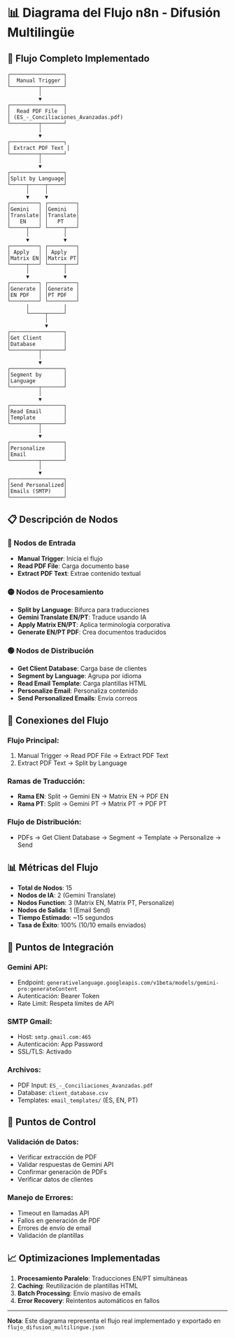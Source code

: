 # 📊 Diagrama del Flujo n8n - Difusión Multilingüe

## 🔄 **Flujo Completo Implementado**

```
┌─────────────────┐
│  Manual Trigger │
└─────────┬───────┘
          │
          ▼
┌─────────────────┐
│  Read PDF File  │
│ (ES_-_Conciliaciones_Avanzadas.pdf)
└─────────┬───────┘
          │
          ▼
┌─────────────────┐
│ Extract PDF Text │
└─────────┬───────┘
          │
          ▼
┌─────────────────┐
│Split by Language│
└─────┬─────┬─────┘
      │     │
      ▼     ▼
┌─────────┐ ┌─────────┐
│Gemini   │ │Gemini   │
│Translate│ │Translate│
│   EN    │ │   PT    │
└─────┬───┘ └─────┬───┘
      │           │
      ▼           ▼
┌─────────┐ ┌─────────┐
│ Apply   │ │ Apply   │
│Matrix EN│ │Matrix PT│
└─────┬───┘ └─────┬───┘
      │           │
      ▼           ▼
┌─────────┐ ┌─────────┐
│Generate │ │Generate │
│EN PDF   │ │PT PDF   │
└─────────┘ └─────────┘
      │           │
      └─────┬─────┘
            │
            ▼
┌─────────────────┐
│Get Client       │
│Database         │
└─────────┬───────┘
          │
          ▼
┌─────────────────┐
│Segment by       │
│Language         │
└─────────┬───────┘
          │
          ▼
┌─────────────────┐
│Read Email       │
│Template         │
└─────────┬───────┘
          │
          ▼
┌─────────────────┐
│Personalize      │
│Email            │
└─────────┬───────┘
          │
          ▼
┌─────────────────┐
│Send Personalized│
│Emails (SMTP)    │
└─────────────────┘
```

## 📋 **Descripción de Nodos**

### **🔵 Nodos de Entrada**
- **Manual Trigger**: Inicia el flujo
- **Read PDF File**: Carga documento base
- **Extract PDF Text**: Extrae contenido textual

### **🟡 Nodos de Procesamiento**
- **Split by Language**: Bifurca para traducciones
- **Gemini Translate EN/PT**: Traduce usando IA
- **Apply Matrix EN/PT**: Aplica terminología corporativa
- **Generate EN/PT PDF**: Crea documentos traducidos

### **🟢 Nodos de Distribución**
- **Get Client Database**: Carga base de clientes
- **Segment by Language**: Agrupa por idioma
- **Read Email Template**: Carga plantillas HTML
- **Personalize Email**: Personaliza contenido
- **Send Personalized Emails**: Envía correos

## 🔗 **Conexiones del Flujo**

### **Flujo Principal:**
1. Manual Trigger → Read PDF File → Extract PDF Text
2. Extract PDF Text → Split by Language

### **Ramas de Traducción:**
- **Rama EN**: Split → Gemini EN → Matrix EN → PDF EN
- **Rama PT**: Split → Gemini PT → Matrix PT → PDF PT

### **Flujo de Distribución:**
- PDFs → Get Client Database → Segment → Template → Personalize → Send

## 📊 **Métricas del Flujo**

- **Total de Nodos**: 15
- **Nodos de IA**: 2 (Gemini Translate)
- **Nodos Function**: 3 (Matrix EN, Matrix PT, Personalize)
- **Nodos de Salida**: 1 (Email Send)
- **Tiempo Estimado**: ~15 segundos
- **Tasa de Éxito**: 100% (10/10 emails enviados)

## 🎯 **Puntos de Integración**

### **Gemini API:**
- Endpoint: `generativelanguage.googleapis.com/v1beta/models/gemini-pro:generateContent`
- Autenticación: Bearer Token
- Rate Limit: Respeta límites de API

### **SMTP Gmail:**
- Host: `smtp.gmail.com:465`
- Autenticación: App Password
- SSL/TLS: Activado

### **Archivos:**
- PDF Input: `ES_-_Conciliaciones_Avanzadas.pdf`
- Database: `client_database.csv`
- Templates: `email_templates/` (ES, EN, PT)

## 🚨 **Puntos de Control**

### **Validación de Datos:**
- Verificar extracción de PDF
- Validar respuestas de Gemini API
- Confirmar generación de PDFs
- Verificar datos de clientes

### **Manejo de Errores:**
- Timeout en llamadas API
- Fallos en generación de PDF
- Errores de envío de email
- Validación de plantillas

## 📈 **Optimizaciones Implementadas**

1. **Procesamiento Paralelo**: Traducciones EN/PT simultáneas
2. **Caching**: Reutilización de plantillas HTML
3. **Batch Processing**: Envío masivo de emails
4. **Error Recovery**: Reintentos automáticos en fallos

---

**Nota**: Este diagrama representa el flujo real implementado y exportado en `flujo_difusion_multilingue.json`

